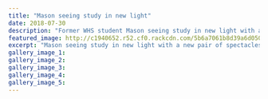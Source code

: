```yaml
---
title: "Mason seeing study in new light"
date: 2018-07-30
description: "Former WHS student Mason seeing study in new light with a new pair of spectacles..."
featured_image: http://c1940652.r52.cf0.rackcdn.com/5b6a7061b8d39a6d050006ba/Mason-Coker-ex-Chron-30-July.gif
excerpt: "Mason seeing study in new light with a new pair of spectacles."
gallery_image_1: 
gallery_image_2: 
gallery_image_3: 
gallery_image_4: 
gallery_image_5: 
---
```

